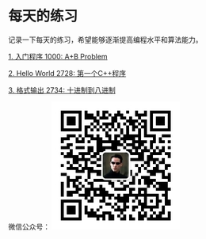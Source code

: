 # 每天的练习

记录一下每天的练习，希望能够逐渐提高编程水平和算法能力。

[1. 入门程序 1000: A+B Problem](https://github.com/Ienu/ExerciseEveryday/blob/master/Page/1000-1099/1000.md)

[2. Hello World 2728: 第一个C++程序](https://github.com/Ienu/ExerciseEveryday/blob/master/Page/2700-2799/2728.md)

[3. 格式输出 2734: 十进制到八进制](https://github.com/Ienu/ExerciseEveryday/blob/master/Page/2700-2799/2734.md)

微信公众号：
![weixin](https://github.com/Ienu/ExerciseEveryday/blob/master/qr.jpg)
